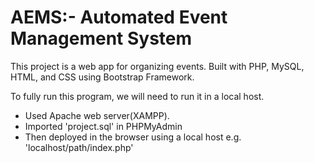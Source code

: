 
# AEMS:- Automated Event Management System

<p>
This project is a web app for organizing events. Built with PHP, MySQL, HTML, and CSS using Bootstrap Framework.
<p>
To fully run this program, we will need to run it in a local host.
<ul>
<li>Used Apache web server(XAMPP).</li>
<li>Imported  'project.sql' in PHPMyAdmin</li>
<li>Then deployed in the browser using a local host e.g. 'localhost/path/index.php'
</ul>
